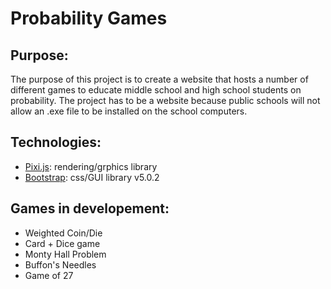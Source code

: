 # Probability Games
## Purpose:
The purpose of this project is to create a website that hosts a number of different games to educate middle school and high school students on probability. The project has to be a website because public schools will not allow an .exe file to be installed on the school computers.

## Technologies:
- [Pixi.js](https://pixijs.com/): rendering/grphics library
- [Bootstrap](https://getbootstrap.com/): css/GUI library v5.0.2

## Games in developement:
- Weighted Coin/Die
- Card + Dice game
- Monty Hall Problem
- Buffon's Needles
- Game of 27
